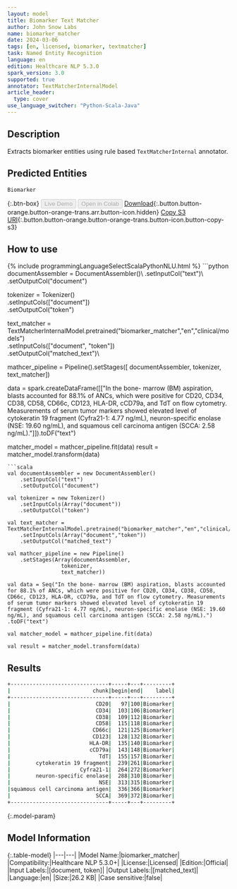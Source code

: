 ```yaml
---
layout: model
title: Biomarker Text Matcher
author: John Snow Labs
name: biomarker_matcher
date: 2024-03-06
tags: [en, licensed, biomarker, textmatcher]
task: Named Entity Recognition
language: en
edition: Healthcare NLP 5.3.0
spark_version: 3.0
supported: true
annotator: TextMatcherInternalModel
article_header:
  type: cover
use_language_switcher: "Python-Scala-Java"
---
```


## Description

Extracts biomarker entities using rule based `TextMatcherInternal` annotator.

## Predicted Entities

`Biomarker`

{:.btn-box}
<button class="button button-orange" disabled>Live Demo</button>
<button class="button button-orange" disabled>Open in Colab</button>
[Download](https://s3.amazonaws.com/auxdata.johnsnowlabs.com/clinical/models/biomarker_matcher_en_5.3.0_3.0_1709748724355.zip){:.button.button-orange.button-orange-trans.arr.button-icon.hidden}
[Copy S3 URI](s3://auxdata.johnsnowlabs.com/clinical/models/biomarker_matcher_en_5.3.0_3.0_1709748724355.zip){:.button.button-orange.button-orange-trans.button-icon.button-copy-s3}

## How to use



<div class="tabs-box" markdown="1">
{% include programmingLanguageSelectScalaPythonNLU.html %}
```python
documentAssembler = DocumentAssembler()\
    .setInputCol("text")\
    .setOutputCol("document")

tokenizer = Tokenizer()\
    .setInputCols(["document"])\
    .setOutputCol("token")

text_matcher = TextMatcherInternalModel.pretrained("biomarker_matcher","en","clinical/models") \
    .setInputCols(["document", "token"])\
    .setOutputCol("matched_text")\

mathcer_pipeline = Pipeline().setStages([
                  documentAssembler,
                  tokenizer,
                  text_matcher])

data = spark.createDataFrame([["In the bone- marrow (BM) aspiration, blasts accounted for 88.1% of ANCs, which were positive for CD20, CD34, CD38, CD58, CD66c, CD123, HLA-DR, cCD79a, and TdT on flow cytometry. Measurements of serum tumor markers showed elevated level of cytokeratin 19 fragment (Cyfra21-1: 4.77 ng/mL), neuron-specific enolase (NSE: 19.60 ng/mL), and squamous cell carcinoma antigen (SCCA: 2.58 ng/mL)."]]).toDF("text")

matcher_model = mathcer_pipeline.fit(data)
result = matcher_model.transform(data)
```
```scala
val documentAssembler = new DocumentAssembler()
    .setInputCol("text")
    .setOutputCol("document")
	
val tokenizer = new Tokenizer()
    .setInputCols(Array("document"))
    .setOutputCol("token")
	
val text_matcher = TextMatcherInternalModel.pretrained("biomarker_matcher","en","clinical/models")
    .setInputCols(Array("document","token"))
    .setOutputCol("matched_text")
	
val mathcer_pipeline = new Pipeline()
    .setStages(Array(documentAssembler,
	             tokenizer,
 	             text_matcher))
	
val data = Seq("In the bone- marrow (BM) aspiration, blasts accounted for 88.1% of ANCs, which were positive for CD20, CD34, CD38, CD58, CD66c, CD123, HLA-DR, cCD79a, and TdT on flow cytometry. Measurements of serum tumor markers showed elevated level of cytokeratin 19 fragment (Cyfra21-1: 4.77 ng/mL), neuron-specific enolase (NSE: 19.60 ng/mL), and squamous cell carcinoma antigen (SCCA: 2.58 ng/mL).") .toDF("text")
	
val matcher_model = mathcer_pipeline.fit(data)
	
val result = matcher_model.transform(data)
```
</div>

## Results

```bash
+-------------------------------+-----+---+---------+
|                          chunk|begin|end|    label|
+-------------------------------+-----+---+---------+
|                           CD20|   97|100|Biomarker|
|                           CD34|  103|106|Biomarker|
|                           CD38|  109|112|Biomarker|
|                           CD58|  115|118|Biomarker|
|                          CD66c|  121|125|Biomarker|
|                          CD123|  128|132|Biomarker|
|                         HLA-DR|  135|140|Biomarker|
|                         cCD79a|  143|148|Biomarker|
|                            TdT|  155|157|Biomarker|
|        cytokeratin 19 fragment|  239|261|Biomarker|
|                      Cyfra21-1|  264|272|Biomarker|
|        neuron-specific enolase|  288|310|Biomarker|
|                            NSE|  313|315|Biomarker|
|squamous cell carcinoma antigen|  336|366|Biomarker|
|                           SCCA|  369|372|Biomarker|
+-------------------------------+-----+---+---------+
```

{:.model-param}
## Model Information

{:.table-model}
|---|---|
|Model Name:|biomarker_matcher|
|Compatibility:|Healthcare NLP 5.3.0+|
|License:|Licensed|
|Edition:|Official|
|Input Labels:|[document, token]|
|Output Labels:|[matched_text]|
|Language:|en|
|Size:|26.2 KB|
|Case sensitive:|false|